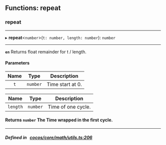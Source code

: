 ## Functions: repeat

### repeat


___
▸ **repeat**<`number`\>(`t: number, length: number`): `number`
___



**`en`** Returns float remainder for t / length.<br/>



#### Parameters

| Name | Type | Description |
| :------: | :------: | :------: |
| `t` | `number` | Time start at 0.  |

| Name | Type | Description |
| :------: | :------: | :------: |
| `length` | `number` | Time of one cycle.  |


#### Returns `number` The Time wrapped in the first cycle.

___


##### Defined in &nbsp;   [cocos/core/math/utils.ts:206](https://github.com/cocos-creator/engine/blob/c7bf6b8a9/cocos/core/math/utils.ts#L206)&nbsp;
